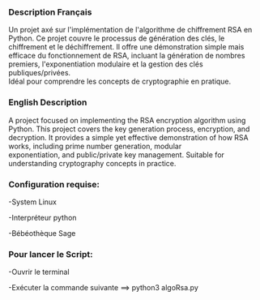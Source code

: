 ### **Description Français**

  Un projet axé sur l'implémentation de l'algorithme de chiffrement RSA en Python. Ce projet couvre le processus de génération des clés, le chiffrement et le déchiffrement.
  Il offre une   démonstration simple mais efficace du fonctionnement de RSA, incluant la génération de nombres premiers, l'exponentiation modulaire et la gestion des clés publiques/privées.   
  Idéal pour comprendre les concepts de cryptographie en pratique.

### **English Description**

  A project focused on implementing the RSA encryption algorithm using Python.
  This project covers the key generation process, encryption, and decryption. It provides a simple yet effective demonstration of how RSA works, including prime number generation, modular       
  exponentiation, and public/private key management. Suitable for understanding cryptography concepts in practice.


### Configuration requise:

-System Linux

-Interpréteur python

-Bébéothèque Sage

### Pour lancer le Script:

-Ouvrir le terminal

-Exécuter la commande suivante ==> python3 algoRsa.py 
